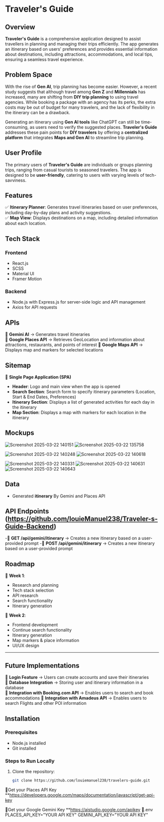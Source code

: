 # Traveler's Guide  

## Overview  

**Traveler's Guide** is a comprehensive application designed to assist travellers in planning and managing their trips efficiently. The app generates an itinerary based on users' preferences and provides essential information about destinations, including attractions, accommodations, and local tips, ensuring a seamless travel experience.  

## Problem Space  

With the rise of **Gen AI**, trip planning has become easier. However, a recent study suggests that although travel among **Gen Z** and **Millennials** has increased, many are shifting from **DIY trip planning** to using travel agencies. While booking a package with an agency has its perks, the extra costs may be out of budget for many travelers, and the lack of flexibility in the itinerary can be a drawback.  

Generating an itinerary using **Gen AI tools** like ChatGPT can still be time-consuming, as users need to verify the suggested places. **Traveler's Guide** addresses these pain points for **DIY travelers** by offering a **centralized platform** that integrates **Maps and Gen AI** to streamline trip planning.  

## User Profile  

The primary users of **Traveler's Guide** are individuals or groups planning trips, ranging from casual tourists to seasoned travelers. The app is designed to be **user-friendly**, catering to users with varying levels of tech-savviness.  

## Features  

✅ **Itinerary Planner**: Generates travel itineraries based on user preferences, including day-by-day plans and activity suggestions.  
✅ **Map View**: Displays destinations on a map, including detailed information about each location.  

## Tech Stack  

### Frontend  
- React.js  
- SCSS  
- Material UI  
- Framer Motion  

### Backend 
- Node.js with Express.js for server-side logic and API management  
- Axios for API requests 

## APIs  

🔹 **Gemini AI** → Generates travel itineraries  
🔹 **Google Places API** → Retrieves GeoLocation and information about attractions, restaurants, and points of interest
🔹 **Google Maps API** → Displays map and markers for selected locations  

## Sitemap  

📌 **Single Page Application (SPA)**  

- **Header**: Logo and main view when the app is opened  
- **Search Section**: Search form to specify itinerary parameters (Location, Start & End Dates, Preferences)    
- **Itinerary Section**: Displays a list of generated activities for each day in the itinerary  
- **Map Section**: Displays a map with markers for each location in the itinerary  

## Mockups  

![Screenshot 2025-03-22 140151](https://github.com/user-attachments/assets/57b2f563-199a-4029-98d0-7d0da843b629)
![Screenshot 2025-03-22 135758](https://github.com/user-attachments/assets/e77be692-2acc-430b-b77e-580f7183c410)


![Screenshot 2025-03-22 140248](https://github.com/user-attachments/assets/a8022856-778e-4fb7-9bd4-f0bff2cd816d)
![Screenshot 2025-03-22 140618](https://github.com/user-attachments/assets/3c2c5e5e-13f0-4d7c-b255-f7f0045a3478)


![Screenshot 2025-03-22 140331](https://github.com/user-attachments/assets/d1ec8f2f-e651-4f5a-92a3-6f003698b08c)
![Screenshot 2025-03-22 140631](https://github.com/user-attachments/assets/6c485ff4-7440-43d9-891b-f532f75d65fa)
![Screenshot 2025-03-22 140643](https://github.com/user-attachments/assets/fc076c38-b147-4f36-95c4-9d8d35280d41)

## Data  

- Generated **itinerary** By Gemini and Places API

## API Endpoints (https://github.com/louieManuel238/Traveler-s-Guide-Backend)  

-📌 **GET /api/gemini/itinerary** → Creates a new itinerary based on a user-provided prompt
-📌 **POST /api/gemini/itinerary** → Creates a new itinerary based on a user-provided prompt  

## Roadmap  

🚀 **Week 1**:  
- Research and planning  
- Tech stack selection  
- API research  
- Search functionality  
- Itinerary generation  

🚀 **Week 2**:  
- Frontend development  
- Continue search functionality  
- Itinerary generation  
- Map markers & place information  
- UI/UX design  

---

## Future Implementations  

🔹 **Login Feature** → Users can create accounts and save their itineraries   
🔹 **Database Integration** → Storing user and itinerary information in a database  
🔹 **Integration with Booking.com API** → Enables users to search and book accommodations 
🔹 **Integration with Amadeus API** → Enables users to search Flights and other POI information

## Installation  

### Prerequisites  
- Node.js installed  
- Git installed  

### Steps to Run Locally  

1. Clone the repository:  
   ```sh
   git clone https://github.com/louiemanuel238/travelers-guide.git

 🔹Get your Places API Key
      **https://developers.google.com/maps/documentation/javascript/get-api-key

🔹Get your Google Gemini Key
      **https://aistudio.google.com/apikey
🔹.env
      PLACES_API_KEY="YOUR API KEY"
      GEMINI_API_KEY="YOUR API KEY"
